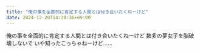 ```yaml
---
title: "俺の事を全面的に肯定する人間とは付き合いたくねーけど"
date: 2024-12-20T14:20:36+09:00
---
```

俺の事を全面的に肯定する人間とは付き合いたくねーけど
数多の夢女子を脳破壊しないで
いや知ったこっちゃねーけど……
